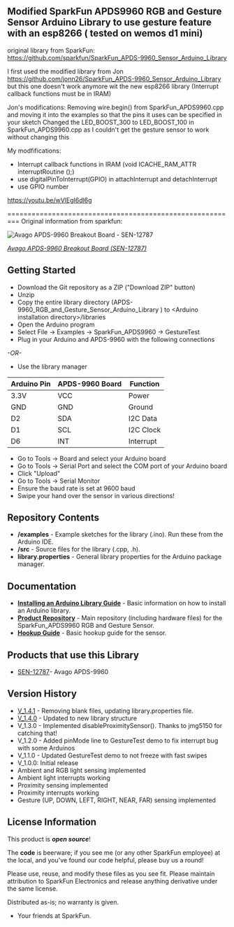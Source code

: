 Modified SparkFun APDS9960 RGB and Gesture Sensor Arduino Library to use gesture feature with an esp8266 ( tested on wemos d1 mini)
---------------
original library from SparkFun: https://github.com/sparkfun/SparkFun_APDS-9960_Sensor_Arduino_Library

I first used the modified library from Jon https://github.com/jonn26/SparkFun_APDS-9960_Sensor_Arduino_Library but this one doesn't work anymore wit the new esp8266 library (Interrupt callback functions must be in IRAM)

Jon's modifications:
Removing wire.begin() from SparkFun_APDS9960.cpp and moving it into the examples so that the pins it uses can be specified in your sketch
Changed the LED_BOOST_300 to LED_BOOST_100 in SparkFun_APDS9960.cpp as I couldn't get the gesture sensor to work without changing this

My modfifications:
- Interrupt callback functions in IRAM (void ICACHE_RAM_ATTR interruptRoutine ();)
- use digitalPinToInterrupt(GPIO) in attachInterrupt and detachInterrupt
- use GPIO number

https://youtu.be/wVlEgI6dl6g

=========================================================
Original information from sparkfun:

![Avago APDS-9960 Breakout Board - SEN-12787 ](https://cdn.sparkfun.com/r/92-92/assets/parts/9/6/0/3/12787-01.jpg)

[*Avago APDS-9960 Breakout Board (SEN-12787)*](https://www.sparkfun.com/products/12787)

Getting Started
---------------

* Download the Git repository as a ZIP ("Download ZIP" button)
* Unzip
* Copy the entire library directory (APDS-9960_RGB_and_Gesture_Sensor_Arduino_Library
) to \<Arduino installation directory\>/libraries
* Open the Arduino program
* Select File -> Examples -> SparkFun_APDS9960 -> GestureTest
* Plug in your Arduino and APDS-9960 with the following connections

*-OR-*

* Use the library manager

| Arduino Pin | APDS-9960 Board | Function |
|---|---|---| 
| 3.3V | VCC | Power |
| GND | GND | Ground |
| D2 | SDA | I2C Data |
| D1 | SCL | I2C Clock |
| D6 | INT | Interrupt |

* Go to Tools -> Board and select your Arduino board
* Go to Tools -> Serial Port and select the COM port of your Arduino board
* Click "Upload"
* Go to Tools -> Serial Monitor
* Ensure the baud rate is set at 9600 baud
* Swipe your hand over the sensor in various directions!

Repository Contents
-------------------

* **/examples** - Example sketches for the library (.ino). Run these from the Arduino IDE. 
* **/src** - Source files for the library (.cpp, .h).
* **library.properties** - General library properties for the Arduino package manager. 

Documentation
--------------

* **[Installing an Arduino Library Guide](https://learn.sparkfun.com/tutorials/installing-an-arduino-library)** - Basic information on how to install an Arduino library.
* **[Product Repository](https://github.com/sparkfun/APDS-9960_RGB_and_Gesture_Sensor)** - Main repository (including hardware files) for the SparkFun_APDS9960 RGB and Gesture Sensor.
* **[Hookup Guide](https://learn.sparkfun.com/tutorials/apds-9960-rgb-and-gesture-sensor-hookup-guide)** - Basic hookup guide for the sensor.

Products that use this Library 
---------------------------------

* [SEN-12787](https://www.sparkfun.com/products/12787)- Avago APDS-9960 

Version History
---------------
* [V_1.4.1](https://github.com/sparkfun/SparkFun_APDS-9960_Sensor_Arduino_Library/tree/V_1.4.1) - Removing blank files, updating library.properties file. 
* [V_1.4.0](https://github.com/sparkfun/APDS-9960_RGB_and_Gesture_Sensor_Arduino_Library/tree/V_1.4.0) - Updated to new library structure
* V_1.3.0 - Implemented disableProximitySensor(). Thanks to jmg5150 for catching that!
* V_1.2.0 - Added pinMode line to GestureTest demo to fix interrupt bug with some Arduinos
* V_1.1.0 - Updated GestureTest demo to not freeze with fast swipes
* V_1.0.0: Initial release
* Ambient and RGB light sensing implemented
* Ambient light interrupts working
* Proximity sensing implemented
* Proximity interrupts working
* Gesture (UP, DOWN, LEFT, RIGHT, NEAR, FAR) sensing implemented

License Information
-------------------

This product is _**open source**_! 

The **code** is beerware; if you see me (or any other SparkFun employee) at the local, and you've found our code helpful, please buy us a round!

Please use, reuse, and modify these files as you see fit. Please maintain attribution to SparkFun Electronics and release anything derivative under the same license.

Distributed as-is; no warranty is given.

- Your friends at SparkFun.
